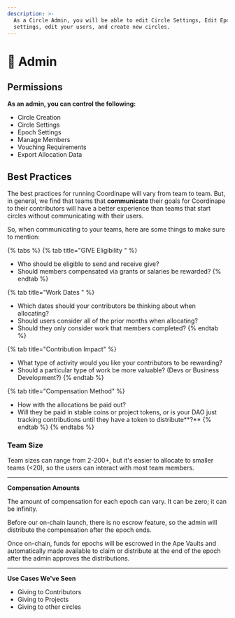 ```yaml
---
description: >-
  As a Circle Admin, you will be able to edit Circle Settings, Edit Epoch
  settings, edit your users, and create new circles.
---
```


# 🎩 Admin

## **Permissions**&#x20;

**As an admin, you can control the following:**

* Circle Creation
* Circle Settings
* Epoch Settings
* Manage Members&#x20;
* Vouching Requirements&#x20;
* Export Allocation Data

## Best Practices

The best practices for running Coordinape will vary from team to team. But, in general, we find that teams that **communicate** their goals for Coordinape to their contributors will have a better experience than teams that start circles without communicating with their users.&#x20;

So, when communicating to your teams, here are some things to make sure to mention:

{% tabs %}
{% tab title="GIVE Eligibility  " %}
* Who should be eligible to send and receive give?
* Should members compensated via grants or salaries be rewarded?
{% endtab %}

{% tab title="Work Dates " %}
* Which dates should your contributors be thinking about when allocating?
* Should users consider all of the prior months when allocating?&#x20;
* Should they only consider work that members completed?&#x20;
{% endtab %}

{% tab title="Contribution Impact" %}
* What type of activity would you like your contributors to be rewarding?
* Should a particular type of work be more valuable? (Devs or Business Development?)
{% endtab %}

{% tab title="Compensation Method" %}
* How with the allocations be paid out?
* Will they be paid in stable coins or project tokens, or is your DAO just tracking contributions until they have a token to distribute**?**
{% endtab %}
{% endtabs %}

### **Team Size**&#x20;

Team sizes can range from 2-200+, but it's easier to allocate to smaller teams (<20), so the users can interact with most team members.

****

**Compensation Amounts**

The amount of compensation for each epoch can vary. It can be zero; it can be infinity.

Before our on-chain launch, there is no escrow feature, so the admin will distribute the compensation after the epoch ends.

Once on-chain, funds for epochs will be escrowed in the Ape Vaults and automatically made available to claim or distribute at the end of the epoch after the admin approves the distributions.

****

**Use Cases We've Seen**

* Giving to Contributors
* Giving to Projects
* Giving to other circles
